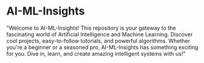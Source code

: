 # AI-ML-Insights
 "Welcome to AI-ML-Insights! This repository is your gateway to the fascinating world of Artificial Intelligence and Machine Learning. Discover cool projects, easy-to-follow tutorials, and powerful algorithms. Whether you're a beginner or a seasoned pro, AI-ML-Insights has something exciting for you. Dive in, learn, and create amazing intelligent systems with us!"
